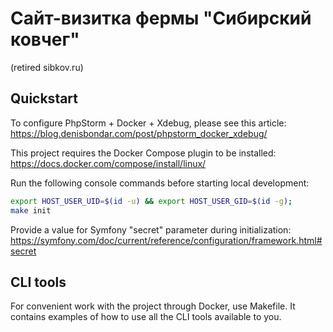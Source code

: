 
# Сайт-визитка фермы "Сибирский ковчег"
(retired sibkov.ru)

Quickstart
----------

To configure PhpStorm + Docker + Xdebug, please see this article: <https://blog.denisbondar.com/post/phpstorm_docker_xdebug/>

This project requires the Docker Compose plugin to be installed: <https://docs.docker.com/compose/install/linux/>

Run the following console commands before starting local development:
```bash
export HOST_USER_UID=$(id -u) && export HOST_USER_GID=$(id -g);
make init
```
Provide a value for Symfony "secret" parameter during initialization: <https://symfony.com/doc/current/reference/configuration/framework.html#secret>

CLI tools
---------

For convenient work with the project through Docker, use Makefile. It contains examples of how to use all the CLI tools available to you.
